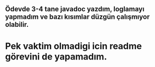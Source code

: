 ## Ödevde 3-4 tane javadoc yazdım, loglamayı yapmadım ve bazı kısımlar düzgün çalışmıyor olabilir.
# Pek vaktim olmadigi icin readme görevini de yapamadım.
